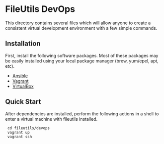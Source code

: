 # FileUtils DevOps
This directory contains several files which will allow anyone to create a
consistent virtual development environment with a few simple commands.

## Installation
First, install the following software packages. Most of these packages may be
easily installed using your local package manager (brew, yum/epel, apt, etc).

* [Ansible](http://docs.ansible.com/intro_installation.html)
* [Vagrant](http://www.vagrantup.com/)
* [VirtualBox](https://www.virtualbox.org/)

## Quick Start
After dependencies are installed, perform the following actions in a shell to
enter a virtual machine with fileutils installed.
```
 cd fileutils/devops
 vagrant up
 vagrant ssh
```
